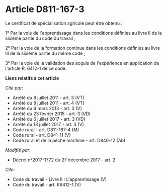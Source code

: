 # Article D811-167-3

Le certificat de spécialisation agricole peut être obtenu : 

1° Par la voie de l'apprentissage dans les conditions définies au livre II de la sixième partie du code du travail ; 

2° Par la voie de la formation continue dans les conditions définies au livre III de la sixième partie du même code ; 

3° Par la voie de la validation des acquis de l'expérience en application de l'article R. 6412-1 de ce code.

**Liens relatifs à cet article**

_Cité par_:

  - Arrêté du 8 juillet 2011 - art. 3 (VT)
  - Arrêté du 8 juillet 2011 - art. 4 (VT)
  - Arrêté du 4 mars 2013 - art. 3 (V)
  - Arrêté du 23 février 2015 - art. 3 (VD)
  - Arrêté du 6 juillet 2017 - art. 3 (VD)
  - Arrêté du 13 juillet 2017 - art. 3 (V)
  - Code rural - art. D811-167-4 (M)
  - Code rural - art. D841-11 (V)
  - Code rural et de la pêche maritime - art. D840-12 (Ab)

_Modifié par_:

  - Décret n°2017-1772 du 27 décembre 2017 - art. 2

_Cite_:

  - Code du travail -  Livre II : L'apprentissage (V)
  - Code du travail - art. R6412-1 (V)
